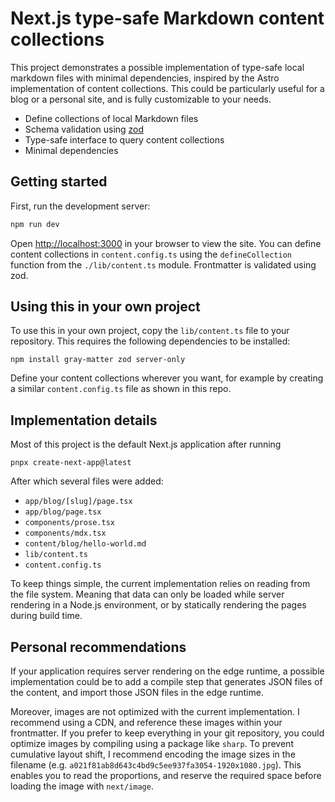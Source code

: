 # Next.js type-safe Markdown content collections

This project demonstrates a possible implementation of type-safe local markdown files with minimal dependencies, inspired by the Astro implementation of content collections. This could be particularly useful for a blog or a personal site, and is fully customizable to your needs.

- Define collections of local Markdown files
- Schema validation using [zod](https://zod.dev/)
- Type-safe interface to query content collections
- Minimal dependencies

## Getting started

First, run the development server:

```bash
npm run dev
```

Open [http://localhost:3000](http://localhost:3000) in your browser to view the site. You can define content collections in `content.config.ts` using the `defineCollection` function from the `./lib/content.ts` module. Frontmatter is validated using zod.

## Using this in your own project

To use this in your own project, copy the `lib/content.ts` file to your repository. This requires the following dependencies to be installed:

```
npm install gray-matter zod server-only
```

Define your content collections wherever you want, for example by creating a similar `content.config.ts` file as shown in this repo.

## Implementation details

Most of this project is the default Next.js application after running

```
pnpx create-next-app@latest
```

After which several files were added:

- `app/blog/[slug]/page.tsx`
- `app/blog/page.tsx`
- `components/prose.tsx`
- `components/mdx.tsx`
- `content/blog/hello-world.md`
- `lib/content.ts`
- `content.config.ts`

To keep things simple, the current implementation relies on reading from the file system. Meaning that data can only be loaded while server rendering in a Node.js environment, or by statically rendering the pages during build time.

## Personal recommendations

If your application requires server rendering on the edge runtime, a possible implementation could be to add a compile step that generates JSON files of the content, and import those JSON files in the edge runtime.

Moreover, images are not optimized with the current implementation. I recommend using a CDN, and reference these images within your frontmatter. If you prefer to keep everything in your git repository, you could optimize images by compiling using a package like `sharp`. To prevent cumulative layout shift, I recommend encoding the image sizes in the filename (e.g. `a021f81ab8d643c4bd9c5ee937fa3054-1920x1080.jpg`). This enables you to read the proportions, and reserve the required space before loading the image with `next/image`.
